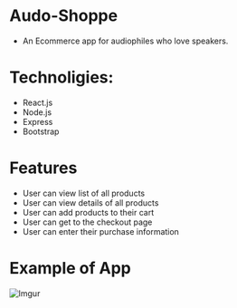 # Audo-Shoppe
- An Ecommerce app for audiophiles who love speakers.

# Technoligies:
- React.js
- Node.js
- Express
- Bootstrap

# Features
- User can view list of all products
- User can view details of all products
- User can add products to their cart
- User can get to the checkout page
- User can enter their purchase information

# Example of App
![Imgur](https://i.imgur.com/eVUD9zQ.png)
